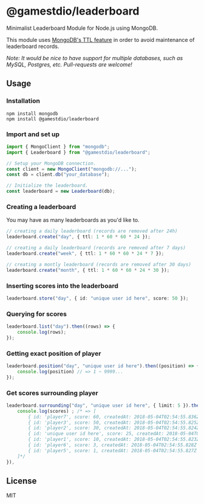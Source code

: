 # @gamestdio/leaderboard

Minimalist Leaderboard Module for Node.js using MongoDB.

This module uses [MongoDB's TTL feature](https://docs.mongodb.com/manual/tutorial/expire-data/) in order to avoid maintenance of leaderboard records.

*Note: It would be nice to have support for multiple databases, such as MySQL, Postgres, etc. Pull-requests are welcome!*

## Usage

### Installation

```
npm install mongodb
npm install @gamestdio/leaderboard
```

### Import and set up

```typescript
import { MongoClient } from "mongodb";
import { Leaderboard } from "@gamestdio/leaderboard";

// Setup your MongoDB connection.
const client = new MongoClient("mongodb://...");
const db = client.db("your_database");

// Initialize the leaderboard.
const leaderboard = new Leaderboard(db);
```

### Creating a leaderboard

You may have as many leaderboards as you'd like to.

```typescript
// creating a daily leaderboard (records are removed after 24h)
leaderboard.create("day", { ttl: 1 * 60 * 60 * 24 });

// creating a daily leaderboard (records are removed after 7 days)
leaderboard.create("week", { ttl: 1 * 60 * 60 * 24 * 7 });

// creating a montly leaderboard (records are removed after 30 days)
leaderboard.create("month", { ttl: 1 * 60 * 60 * 24 * 30 });
```

### Inserting scores into the leaderboard

```typescript
leaderboard.store("day", { id: "unique user id here", score: 50 });
```

### Querying for scores

```typescript
leaderboard.list("day").then((rows) => {
    console.log(rows);
});
```

### Getting exact position of player

```typescript
leaderboard.position("day", "unique user id here").then((position) => {
    console.log(position) // => 1 ~ 9999...
});
```

### Get scores surrounding player

```typescript
leaderboard.surrounding("day", "unique user id here", { limit: 5 }).then((scores) => {
    console.log(scores) ; /* => [
        { id: 'player7', score: 60, createdAt: 2018-05-04T02:54:55.836Z },
        { id: 'player3', score: 50, createdAt: 2018-05-04T02:54:55.825Z },
        { id: 'player2', score: 30, createdAt: 2018-05-04T02:54:55.824Z },
        { id: 'unique user id here', score: 25, createdAt: 2018-05-04T02:54:55.826Z },
        { id: 'player1', score: 10, createdAt: 2018-05-04T02:54:55.823Z },
        { id: 'player6', score: 3, createdAt: 2018-05-04T02:54:55.828Z },
        { id: 'player5', score: 1, createdAt: 2018-05-04T02:54:55.827Z }
    ]*/
}),
```


## License

MIT